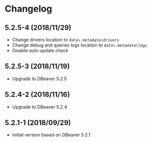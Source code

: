 # Changelog

## 5.2.5-4 (2018/11/29)

* Change drivers location to `data\.metadata\drivers`
* Change debug and queries logs location to `data\.metadata\logs`
* Disable auto update check

## 5.2.5-3 (2018/11/19)

* Upgrade to DBeaver 5.2.5

## 5.2.4-2 (2018/11/16)

* Upgrade to DBeaver 5.2.4

## 5.2.1-1 (2018/09/29)

* Initial version based on DBeaver 5.2.1
